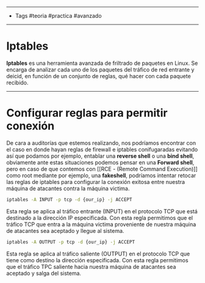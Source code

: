 -----
- Tags #teoria #practica #avanzado 
- ------

# Iptables 

**Iptables** es una herramienta avanzada de friltrado de paquetes en Linux. Se encarga de analizar cada uno de los paquetes del tráfico de red entrante y deicid, en función de un conjunto de reglas, qué hacer con cada paquete recibido.

-----

# Configurar reglas para permitir conexión 

De cara a auditorías que estemos realizando, nos podríamos encontrar con el caso en donde hayan reglas de firewall e iptables conifugaradas evitando así que podamos por ejemplo, entablar una **reverse shell** o una **bind shell**, obviamente ante estas situaciones podemos pensar en una **Forward shell**, pero en caso de que contemos con [[RCE - (Remote Command Execution)]] como root mediante por ejemplo, una **fakeshell**, podríamos intentar retocar las reglas de iptables para configurar la conexión exitosa entre nuestra máquina de atacantes contra la máquina victima. 

```bash
iptables -A INPUT -p tcp -d {our_ip} -j ACCEPT
```

Esta regla se aplica al tráfico entrante (INPUT) en el protocolo TCP que está destinado a la dirección IP especificada. Con esta regla permitimos que el tráfico TCP que entra a la máquina victima proveniente de nuestra máquina de atacantes sea aceptado y llegue al sistema. 

```bash
iptables -A OUTPUT -p tcp -d {our_ip} -j ACCEPT
```

Esta regla se aplica al tráfico saliente (OUTPUT) en el protocolo TCP que tiene como destino la dirección especificada. Con esta regla permitimos que el tráfico TPC saliente hacia nuestra máquina de atacantes sea aceptado y salga del sistema. 

